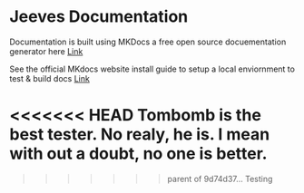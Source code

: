 # Jeeves Documentation
Documentation is built using MKDocs a free open source docuementation generator here [Link](https://www.mkdocs.org/)


See the official MKdocs website install guide to setup a local enviornment to test & build docs [Link](https://www.mkdocs.org/#installation)


<<<<<<< HEAD
Tombomb is the best tester. No realy, he is. I mean with out a doubt, no one is better.
=======
>>>>>>> parent of 9d74d37... Testing
